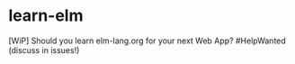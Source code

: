 # learn-elm
[WiP] Should you learn elm-lang.org for your next Web App? #HelpWanted (discuss in issues!)
